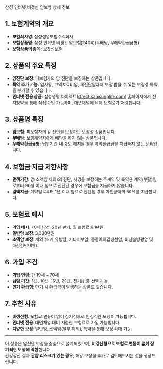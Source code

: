 삼성 인터넷 비갱신 암보험 상세 정보

## 1. 보험계약의 개요

- **보험회사명**: 삼성생명보험주식회사
- **보험상품명**: 삼성 인터넷 비갱신 암보험(2404)(무배당, 무해약환급금형)
- **보험상품의 종목**: 보장성보험

## 2. 상품의 주요 특징

- **암진단 보장**: 피보험자의 암 진단을 보장하는 상품입니다.
- **특약 추가 가능**: 암사망, 고액치료비암, 재진단암까지 보장 받을 수 있는 보장성 특약을 부가할 수 있습니다.
- **인터넷 전용 상품**: 삼성생명 다이렉트([direct.samsunglife.com](http://direct.samsunglife.com)) 홈페이지에서 전자청약을 통해 직접 가입 가능하며, 대면채널에 비해 보험료가 저렴합니다.

## 3. 상품명 특징

- **암보험**: 피보험자의 암 진단을 보장하는 보장성 상품입니다.
- **무배당**: 보험계약자에게 배당을 하지 않는 상품입니다.
- **무해약환급금형**: 납입기간 내 중도 해지될 경우 해약환급금을 지급하지 않는 상품입니다.

## 4. 보험금 지급 제한사항

- **면책기간**: 암(소액암 제외)의 진단, 사망을 보장하는 주계약 및 특약은 계약(부활)일로부터 90일 이내 암으로 진단된 경우에 보험금을 지급하지 않습니다.
- **감액지급**: 계약일로부터 1년 이내 암으로 진단된 경우 가입금액의 50%를 지급합니다.

## 5. 보험료 예시

- **가입 예시**: 40세 남성, 20년 만기, 월 보험료 6.1만원
- **일반암 보장**: 3,300만원
- **소액암 보장**: 제외 (초기 유방암, 기타피부암, 중증이외갑상선암, 비침습방광암 및 대장점막내암)

## 6. 가입 조건

- **가입 연령**: 만 19세 ~ 70세
- **납입 기간**: 5년, 10년, 15년, 20년, 전기납 중 선택 가능
- **만기 환급형**: 만기 시 환급금이 발생하는 상품도 있습니다.

## 7. 추천 사유

- **비갱신형**: 보험료 변동이 없어 장기적으로 안정적인 보장이 가능합니다.
- **인터넷 전용**: 대면채널 대비 저렴한 보험료로 가입 가능합니다.
- **다양한 보장**: 일반암, 소액암(일부 제외), 특약을 통해 보장 확대 가능

---

이 상품은 암진단 보장을 중심으로 설계되었으며, **비갱신형으로 보험료 변동이 없어 장기적인 보장에 적합**합니다.  
건강검진 결과 **간암 리스크가 있는 경우**, 해당 보장을 추가로 검토해보시는 것을 권장드립니다.
